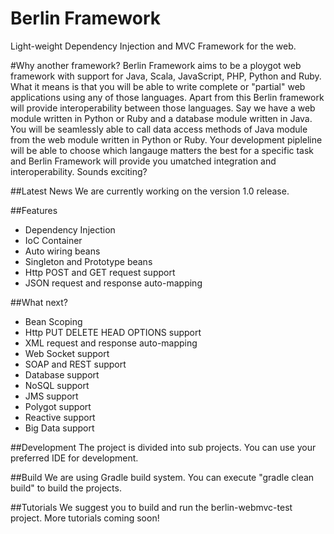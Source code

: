 # Berlin Framework
Light-weight Dependency Injection and MVC Framework for the web. 

#Why another framework?
Berlin Framework aims to be a ploygot web framework with support for Java, Scala, JavaScript, PHP, Python and Ruby. What it means is that you will be able to write complete or "partial" web applications using any of those languages. Apart from this Berlin framework will provide interoperability between those languages. Say we have a web module written in Python or Ruby and a database module written in Java. You will be seamlessly able to call data access methods of Java module from the web module written in Python or Ruby. Your development pipleline will be able to choose which langauge matters the best for a specific task and Berlin Framework will provide you umatched integration and interoperability. Sounds exciting? 

##Latest News
We are currently working on the version 1.0 release.

##Features
* Dependency Injection
* IoC Container
* Auto wiring beans
* Singleton and Prototype beans
* Http POST and GET request support
* JSON request and response auto-mapping

##What next?
* Bean Scoping
* Http PUT DELETE HEAD OPTIONS support
* XML request and response auto-mapping
* Web Socket support
* SOAP and REST support
* Database support
* NoSQL support
* JMS support
* Polygot support
* Reactive support
* Big Data support

##Development
The project is divided into sub projects. You can use your preferred IDE for development.

##Build
We are using Gradle build system. You can execute "gradle clean build" to build the projects.

##Tutorials
We suggest you to build and run the berlin-webmvc-test project.
More tutorials coming soon!

